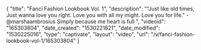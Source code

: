 {
    "title": "Fanci Fashion Lookbook Vol. 1",
    "description": "\"Just like old times, Just wanna love you right. Love you with all my might. Love you for life.\" - @marshaambrosius Simply because me heart is full ",
    "videoid": "165303804",
    "date_created": "1530221821",
    "date_modified": "1530225016",
    "type": "captivate",
    "layout": "video",
    "url": "\/v\/fanci-fashion-lookbook-vol-1\/165303804"
}